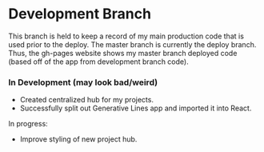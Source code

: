 # Development Branch

This branch is held to keep a record of my main production code that is used prior to the deploy. The master branch is currently the deploy branch. Thus, the gh-pages website shows my master branch deployed code (based off of the app from development branch code).

### In Development (may look bad/weird)

- Created centralized hub for my projects.
- Successfully split out Generative Lines app and imported it into React.

In progress:

- Improve styling of new project hub.
